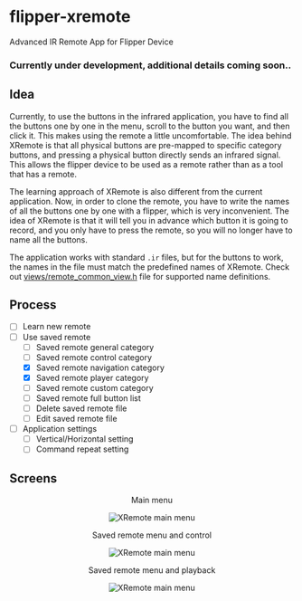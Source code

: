 # flipper-xremote
Advanced IR Remote App for Flipper Device 

### Currently under development, additional details coming soon..

## Idea
Currently, to use the buttons in the infrared application, you have to find all the buttons one by one in the menu, scroll to the button you want, and then click it. This makes using the remote a little uncomfortable. The idea behind XRemote is that all physical buttons are pre-mapped to specific category buttons, and pressing a physical button directly sends an infrared signal. This allows the flipper device to be used as a remote rather than as a tool that has a remote.

The learning approach of XRemote is also different from the current application. Now, in order to clone the remote, you have to write the names of all the buttons one by one with a flipper, which is very inconvenient. The idea of XRemote is that it will tell you in advance which button it is going to record, and you only have to press the remote, so you will no longer have to name all the buttons.

The application works with standard `.ir` files, but for the buttons to work, the names in the file must match the predefined names of XRemote. Check out [views/remote_common_view.h](https://github.com/kala13x/flipper-xremote/blob/main/views/xremote_common_view.h) file for supported name definitions.

## Process

- [ ] Learn new remote
- [ ] Use saved remote
    - [ ] Saved remote general category
    - [ ] Saved remote control category
    - [x] Saved remote navigation category
    - [x] Saved remote player category
    - [ ] Saved remote custom category
    - [ ] Saved remote full button list
    - [ ] Delete saved remote file
    - [ ] Edit saved remote file
- [ ] Application settings
    - [ ] Vertical/Horizontal setting
    - [ ] Command repeat setting

## Screens

<p align="center">
Main menu
</p>
<p align="center">
    <img src="https://github.com/kala13x/flipper-xremote/blob/main/screens/app_menu.png" alt="XRemote main menu">
</p>

<p align="center">
Saved remote menu and control
</p>
<p align="center">
    <img src="https://github.com/kala13x/flipper-xremote/blob/main/screens/control.png" alt="XRemote main menu">
</p>

<p align="center">
Saved remote menu and playback
</p>
<p align="center">
    <img src="https://github.com/kala13x/flipper-xremote/blob/main/screens/playback.png" alt="XRemote main menu">
</p>
